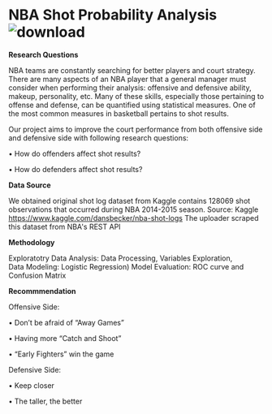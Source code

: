 # NBA Shot Probability Analysis                     ![download](https://user-images.githubusercontent.com/34041602/61908592-43d49c00-aeed-11e9-81f4-4c51c50d5696.png)


**Research Questions**

NBA teams are constantly searching for better players and court strategy. There are many aspects of an NBA player that a general manager must consider when performing their analysis: offensive and defensive ability, makeup, personality, etc. Many of these skills, especially those pertaining to offense and defense, can be quantified using statistical measures. One of the most common measures in basketball pertains to shot results. 

Our project aims to improve the court performance from both offensive side and defensive side with following research questions: 

•  How do offenders affect shot results? 

•  How do defenders affect shot results? 

**Data Source**

We obtained original shot log dataset from Kaggle contains 128069 shot observations that occurred during NBA 2014-2015 season. 
Source: Kaggle    https://www.kaggle.com/dansbecker/nba-shot-logs 
The uploader scraped this dataset from NBA's REST API 

**Methodology**

Exploratotry Data Analysis: Data Processing, Variables Exploration,  
Data Modeling: Logistic Regression) 
Model Evaluation: ROC curve and Confusion Matrix

**Recommmendation**

Offensive Side: 

•  Don’t be afraid of “Away Games”

•  Having more “Catch and Shoot”  

•  “Early Fighters” win the game 


Defensive Side:

•  Keep closer 

•  The taller, the better 
